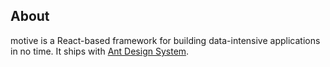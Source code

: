 ## About
motive is a React-based framework for building data-intensive applications in no time. It ships with [Ant Design System](https://refine.dev/).

